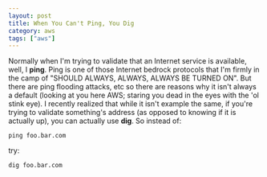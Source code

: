 ```yaml
---
layout: post
title: When You Can't Ping, You Dig
category: aws
tags: ["aws"]
---
```

Normally when I'm trying to validate that an Internet service is available, well, I **ping**.  Ping is one of those Internet bedrock protocols that I'm firmly in the camp of "SHOULD ALWAYS, ALWAYS, ALWAYS BE TURNED ON".  But there are ping flooding attacks, etc so there are reasons why it isn't always a default (looking at you here AWS; staring you dead in the eyes with the 'ol stink eye).  I recently realized that while it isn't example the same, if you're trying to validate something's address (as opposed to knowing if it is actually up), you can actually use **dig**.  So instead of:

    ping foo.bar.com

try:

    dig foo.bar.com